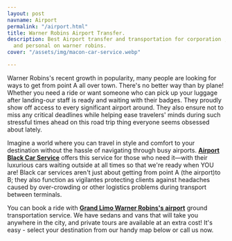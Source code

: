 ```yaml
---
layout: post
navname: Airport
permalink: "/airport.html"
title: Warner Robins Airport Transfer.
description: Best Airport transfer and transportation for corporation , bussiness,
  and personal on warner robins.
cover: "/assets/img/macon-car-service.webp"

---
```

Warner Robins's recent growth in popularity, many people are looking for ways to get from point A all over town. There's no better way than by plane! Whether you need a ride or want someone who can pick up your luggage after landing-our staff is ready and waiting with their badges. They proudly show off access to every significant airport around. They also ensure not to miss any critical deadlines while helping ease travelers' minds during such stressful times ahead on this road trip thing everyone seems obsessed about lately.

Imagine a world where you can travel in style and comfort to your destination without the hassle of navigating through busy airports. [**Airport Black Car Service**](/airport.html "airport black car service") offers this service for those who need it—with their luxurious cars waiting outside at all times so that we're ready when YOU are! Black car services aren't just about getting from point A (the airport)to B; they also function as vigilantes protecting clients against headaches caused by over-crowding or other logistics problems during transport between terminals.

You can book a ride with [**Grand Limo Warner Robins's airport**](/airport.html "Grandlimo warner robins airport") ground transportation service. We have sedans and vans that will take you anywhere in the city, and private tours are available at an extra cost! It's easy - select your destination from our handy map below or call us now.
